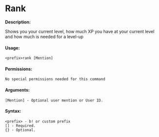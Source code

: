 # Rank

**Description:**

Shows you your current level, how much XP you have at your current level and how much is needed for a level-up

#### Usage:

```
<prefix>rank [Mention]
```

#### Permissions:

```
No special permissions needed for this command
```

#### Arguments:

```
[Mention] - Optional user mention or User ID.
```

#### Syntax:

```
<prefix> - b! or custom prefix
[] - Required.
{} - Optional.
```
